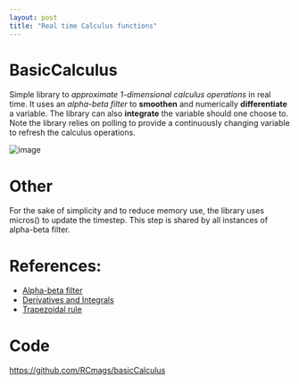 ```yaml
---
layout: post
title: "Real time Calculus functions"
---
```


# BasicCalculus
Simple library to _approximate 1-dimensional calculus operations_ in real time. It uses an _alpha-beta filter_ to __smoothen__ and numerically __differentiate__ a variable. The library can also __integrate__ the variable should one choose to. Note the library relies on polling to provide a continuously changing variable to refresh the calculus operations.

![image](http://hyperphysics.phy-astr.gsu.edu/hbase/Math/immath/derint.png)

# Other
For the sake of simplicity and to reduce memory use, the library uses micros() to update the timestep. This step is shared by all instances of alpha-beta filter.

# References:
- [Alpha-beta filter](https://en.wikipedia.org/wiki/Alpha_beta_filter)
- [Derivatives and Integrals](http://hyperphysics.phy-astr.gsu.edu/hbase/Math/derint.html)
- [Trapezoidal rule](https://en.wikipedia.org/wiki/Trapezoidal_rule)

# Code
https://github.com/RCmags/basicCalculus
